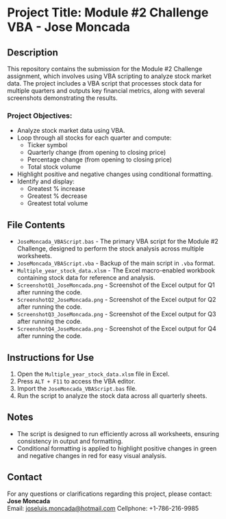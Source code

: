 # Project Title: Module #2 Challenge VBA - Jose Moncada

## Description
This repository contains the submission for the Module #2 Challenge assignment, which involves using VBA scripting to analyze stock market data. The project includes a VBA script that processes stock data for multiple quarters and outputs key financial metrics, along with several screenshots demonstrating the results.

### Project Objectives:
- Analyze stock market data using VBA.
- Loop through all stocks for each quarter and compute:
  - Ticker symbol
  - Quarterly change (from opening to closing price)
  - Percentage change (from opening to closing price)
  - Total stock volume
- Highlight positive and negative changes using conditional formatting.
- Identify and display:
  - Greatest % increase
  - Greatest % decrease
  - Greatest total volume

## File Contents
- `JoseMoncada_VBAScript.bas` - The primary VBA script for the Module #2 Challenge, designed to perform the stock analysis across multiple worksheets.
- `JoseMoncada_VBAScript.vba` - Backup of the main script in `.vba` format.
- `Multiple_year_stock_data.xlsm` - The Excel macro-enabled workbook containing stock data for reference and analysis.
- `ScreenshotQ1_JoseMoncada.png` - Screenshot of the Excel output for Q1 after running the code.
- `ScreenshotQ2_JoseMoncada.png` - Screenshot of the Excel output for Q2 after running the code.
- `ScreenshotQ3_JoseMoncada.png` - Screenshot of the Excel output for Q3 after running the code.
- `ScreenshotQ4_JoseMoncada.png` - Screenshot of the Excel output for Q4 after running the code.

## Instructions for Use
1. Open the `Multiple_year_stock_data.xlsm` file in Excel.
2. Press `ALT + F11` to access the VBA editor.
3. Import the `JoseMoncada_VBAScript.bas` file.
4. Run the script to analyze the stock data across all quarterly sheets.

## Notes
- The script is designed to run efficiently across all worksheets, ensuring consistency in output and formatting.
- Conditional formatting is applied to highlight positive changes in green and negative changes in red for easy visual analysis.

## Contact
For any questions or clarifications regarding this project, please contact:
**Jose Moncada**  
Email: joseluis.moncada@hotmail.com
Cellphone: +1-786-216-9985
